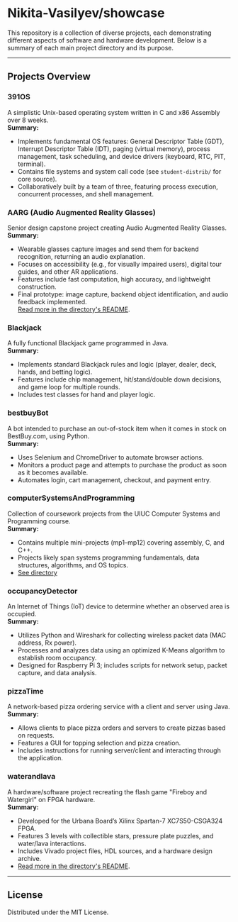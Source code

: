 # Nikita-Vasilyev/showcase

This repository is a collection of diverse projects, each demonstrating different aspects of software and hardware development. Below is a summary of each main project directory and its purpose.

---

## Projects Overview

### 391OS
A simplistic Unix-based operating system written in C and x86 Assembly over 8 weeks.  
**Summary:**  
- Implements fundamental OS features: General Descriptor Table (GDT), Interrupt Descriptor Table (IDT), paging (virtual memory), process management, task scheduling, and device drivers (keyboard, RTC, PIT, terminal).
- Contains file systems and system call code (see `student-distrib/` for core source).
- Collaboratively built by a team of three, featuring process execution, concurrent processes, and shell management.

### AARG (Audio Augmented Reality Glasses)
Senior design capstone project creating Audio Augmented Reality Glasses.  
**Summary:**  
- Wearable glasses capture images and send them for backend recognition, returning an audio explanation.
- Focuses on accessibility (e.g., for visually impaired users), digital tour guides, and other AR applications.
- Features include fast computation, high accuracy, and lightweight construction.
- Final prototype: image capture, backend object identification, and audio feedback implemented.  
[Read more in the directory's README](https://github.com/Nikita-Vasilyev/showcase/blob/main/AARG/README.md).

### Blackjack
A fully functional Blackjack game programmed in Java.  
**Summary:**  
- Implements standard Blackjack rules and logic (player, dealer, deck, hands, and betting logic).
- Features include chip management, hit/stand/double down decisions, and game loop for multiple rounds.
- Includes test classes for hand and player logic.

### bestbuyBot
A bot intended to purchase an out-of-stock item when it comes in stock on BestBuy.com, using Python.  
**Summary:**  
- Uses Selenium and ChromeDriver to automate browser actions.
- Monitors a product page and attempts to purchase the product as soon as it becomes available.
- Automates login, cart management, checkout, and payment entry.

### computerSystemsAndProgramming
Collection of coursework projects from the UIUC Computer Systems and Programming course.  
**Summary:**  
- Contains multiple mini-projects (mp1–mp12) covering assembly, C, and C++.
- Projects likely span systems programming fundamentals, data structures, algorithms, and OS topics.
- [See directory](https://github.com/Nikita-Vasilyev/showcase/tree/main/computerSystemsAndProgramming)

### occupancyDetector
An Internet of Things (IoT) device to determine whether an observed area is occupied.  
**Summary:**  
- Utilizes Python and Wireshark for collecting wireless packet data (MAC address, Rx power).
- Processes and analyzes data using an optimized K-Means algorithm to establish room occupancy.
- Designed for Raspberry Pi 3; includes scripts for network setup, packet capture, and data analysis.

### pizzaTime
A network-based pizza ordering service with a client and server using Java.  
**Summary:**  
- Allows clients to place pizza orders and servers to create pizzas based on requests.
- Features a GUI for topping selection and pizza creation.
- Includes instructions for running server/client and interacting through the application.

### waterandlava
A hardware/software project recreating the flash game "Fireboy and Watergirl" on FPGA hardware.  
**Summary:**  
- Developed for the Urbana Board’s Xilinx Spartan-7 XC7S50-CSGA324 FPGA.
- Features 3 levels with collectible stars, pressure plate puzzles, and water/lava interactions.
- Includes Vivado project files, HDL sources, and a hardware design archive.
- [Read more in the directory's README](https://github.com/Nikita-Vasilyev/showcase/blob/main/waterandlava/README.md).

---

## License

Distributed under the MIT License.